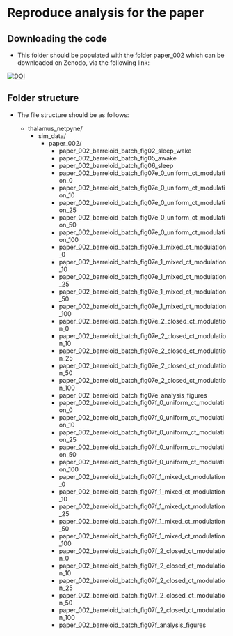 # Reproduce analysis for the paper

## Downloading the code
- This folder should be populated with the folder paper_002 which can be downloaded on Zenodo, via the following link:

[![DOI](https://zenodo.org/badge/DOI/10.5281/zenodo.16888006.svg)](https://doi.org/10.5281/zenodo.16888006)

## Folder structure
- The file structure should be as follows:

    - thalamus_netpyne/
        - sim_data/ 
            - paper_002/
                - paper_002_barreloid_batch_fig02_sleep_wake
                - paper_002_barreloid_batch_fig05_awake
                - paper_002_barreloid_batch_fig06_sleep
                - paper_002_barreloid_batch_fig07e_0_uniform_ct_modulation_0
                - paper_002_barreloid_batch_fig07e_0_uniform_ct_modulation_10
                - paper_002_barreloid_batch_fig07e_0_uniform_ct_modulation_25
                - paper_002_barreloid_batch_fig07e_0_uniform_ct_modulation_50
                - paper_002_barreloid_batch_fig07e_0_uniform_ct_modulation_100
                - paper_002_barreloid_batch_fig07e_1_mixed_ct_modulation_0
                - paper_002_barreloid_batch_fig07e_1_mixed_ct_modulation_10
                - paper_002_barreloid_batch_fig07e_1_mixed_ct_modulation_25
                - paper_002_barreloid_batch_fig07e_1_mixed_ct_modulation_50
                - paper_002_barreloid_batch_fig07e_1_mixed_ct_modulation_100
                - paper_002_barreloid_batch_fig07e_2_closed_ct_modulation_0
                - paper_002_barreloid_batch_fig07e_2_closed_ct_modulation_10
                - paper_002_barreloid_batch_fig07e_2_closed_ct_modulation_25
                - paper_002_barreloid_batch_fig07e_2_closed_ct_modulation_50
                - paper_002_barreloid_batch_fig07e_2_closed_ct_modulation_100
                - paper_002_barreloid_batch_fig07e_analysis_figures
                - paper_002_barreloid_batch_fig07f_0_uniform_ct_modulation_0
                - paper_002_barreloid_batch_fig07f_0_uniform_ct_modulation_10
                - paper_002_barreloid_batch_fig07f_0_uniform_ct_modulation_25
                - paper_002_barreloid_batch_fig07f_0_uniform_ct_modulation_50
                - paper_002_barreloid_batch_fig07f_0_uniform_ct_modulation_100
                - paper_002_barreloid_batch_fig07f_1_mixed_ct_modulation_0
                - paper_002_barreloid_batch_fig07f_1_mixed_ct_modulation_10
                - paper_002_barreloid_batch_fig07f_1_mixed_ct_modulation_25
                - paper_002_barreloid_batch_fig07f_1_mixed_ct_modulation_50
                - paper_002_barreloid_batch_fig07f_1_mixed_ct_modulation_100
                - paper_002_barreloid_batch_fig07f_2_closed_ct_modulation_0
                - paper_002_barreloid_batch_fig07f_2_closed_ct_modulation_10
                - paper_002_barreloid_batch_fig07f_2_closed_ct_modulation_25
                - paper_002_barreloid_batch_fig07f_2_closed_ct_modulation_50
                - paper_002_barreloid_batch_fig07f_2_closed_ct_modulation_100
                - paper_002_barreloid_batch_fig07f_analysis_figures
